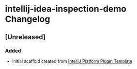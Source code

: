 <!-- Keep a Changelog guide -> https://keepachangelog.com -->

# intellij-idea-inspection-demo Changelog

## [Unreleased]
### Added
- Initial scaffold created from [IntelliJ Platform Plugin Template](https://github.com/JetBrains/intellij-platform-plugin-template)
